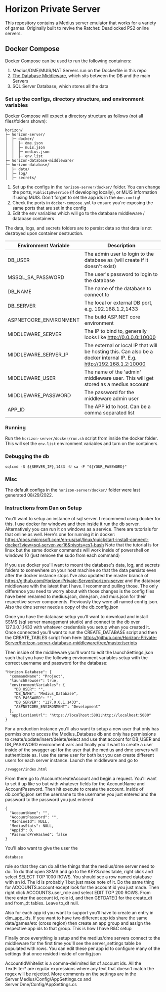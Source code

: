 # Horizon Private Server
This repository contains a Medius server emulator that works for a variety of games. Originally built to revive the Ratchet: Deadlocked PS2 online servers.

## Docker Compose
Docker Compose can be used to run the following containers:
1. Medius/DME/MUIS/NAT Servers run on the Dockerfile in this repo
2. [The Database Middleware](https://github.com/Horizon-Private-Server/horizon-server-database-middleware), which sits between the DB and the main Servers
3. SQL Server Database, which stores all the data

### Set up the configs, directory structure, and environment variables
Docker Compose will expect a directory structure as follows (not all files/folders shown):
```
horizon/
├─ horizon-server/
│  ├─ docker/
│  │  ├─ dme.json
│  │  ├─ muis.json
│  │  ├─ medius.json
│  │  ├─ env.list
├─ horizon-database-middleware/
├─ horizon-database/
│  ├─ data/
│  ├─ log/
│  ├─ secrets/
```

1. Set up the configs in the `horizon-server/docker/` folder. You can change the ports, `PublicIpOverride` (if developing locally), or MUIS information if using MUIS. Don't forget to set the app ids in the `dme.config`!
2. Check the ports in `docker-compose.yml` to ensure you're exposing the same ports that are set in the config
3. Edit the env variables which will go to the database middleware / database containers

The data, logs, and secrets folders are to persist data so that data is not destroyed upon container destruction.

| Environment Variable   | Description                                                                                                         |
|------------------------|---------------------------------------------------------------------------------------------------------------------|
| DB_USER                | The admin user to login to the database as (will create if it doesn't exist)                                        |
| MSSQL_SA_PASSWORD      | The user's password to login to the database                                                                        |
| DB_NAME                | The name of the database to connect to                                                                              |
| DB_SERVER              | The local or external DB port, e.g. 192.168.1.2,1433                                                                |
| ASPNETCORE_ENVIRONMENT | The build ASP.NET core environment                                                                                  |
| MIDDLEWARE_SERVER      | The IP to bind to, generally looks like http://0.0.0.0:10000                                                        |
| MIDDLEWARE_SERVER_IP   | The external or local IP that will be hosting this. Can also be a docker internal IP. E.g. http://192.168.1.2:10000 |
| MIDDLEWARE_USER        | The name of the 'admin' middleware user. This will get stored as a medius account                                   |
| MIDDLEWARE_PASSWORD    | The password for the middleware admin user                                                                          |
| APP_ID                 | The APP id to host. Can be a comma separated list                                                                   |

### Running
Run the `horizon-server/docker/run.sh` script from inside the docker folder. This will set the `env.list` environment variables and turn on the containers.

### Debugging the db
```
sqlcmd -S ${SERVER_IP},1433 -U sa -P "${YOUR_PASSWORD}"
```

### Misc
The default configs in the `horizon-server/docker/` folder were last generated 08/29/2022.


### Instructions from Dan on Setup
You'll want to setup an instance of sql server. I recommend using docker for this. I use docker for windows and then inside it run the db server. Alternatively you can run it on windows as a service. There are tutorials for that online as well. Here's one for running it in docker:
https://docs.microsoft.com/en-us/sql/linux/quickstart-install-connect-docker?view=sql-server-ver16&pivots=cs1-bash
Note that the tutorial is for linux but the same docker commands will work inside of powershell on windows 10 (just remove the sudo from each command)

If you use docker you'll want to mount the database's data, log, and secrets folders to somewhere on your host machine so that the data persists even after the docker instance stops
I've also updated the master branch of https://github.com/Horizon-Private-Server/horizon-server and the database middleware with the latest that I have. I recommend pulling those. The only difference you need to worry about with those changes is the config files have been renamed to medius.json, dme.json, and muis.json for their respective server components. Previously they were all named config.json. Also the dme server needs a copy of the db.config.json 

Once you have the database setup you'll want to download and install SSMS (sql server management studio) and connect to the db over 127.0.0.1,1433 with whatever credentials you setup when you created it. Once connected you'll want to run the CREATE_DATABASE script and then the CREATE_TABLES script from here: https://github.com/Horizon-Private-Server/horizon-server-database-middleware/tree/master/scripts

Then inside of the middleware you'll want to edit the launchSettings.json such that you have the following environment variables setup with the correct username and password for the database:

```
"Horizon.Database": {
  "commandName": "Project",
  "launchBrowser": true,
  "environmentVariables": {
    "DB_USER": "",
    "DB_NAME": "Medius_Database",
    "DB_PASSWORD": "",
    "DB_SERVER": "127.0.0.1,1433",
    "ASPNETCORE_ENVIRONMENT": "Development"
  },
  "applicationUrl": "https://localhost:5001;http://localhost:5000"
}
```

For a production instance you'll also want to setup a new user that only has permissions to access the Medius_Database db and only has permissions to create/update/insert/delete/select
and use that account for DB_USER and DB_PASSWORD environment vars
and finally you'll want to create a user inside of the swagger api for the user that the medius and dme servers will authenticate as. I use the same user for both but you can create different users for each server instance. Launch the middleware and go to 
```
/swagger/index.html
```

From there go to /Account/createAccount and begin a request. You'll want to set it up like so but with whatever fields for the AccountName and AccountPassword. Then hit execute to create the account. Inside of db.config.json set the username to the username you just entered and the password to the password you just entered

```
{
  "AccountName": "",
  "AccountPassword": "",
  "MachineId": NULL,
  "MediusStats": NULL,
  "AppId": 0,
  "PasswordPreHashed": false
}
```
You'll also want to give the user the 
```
database
```
role so that they can do all the things that the medius/dme server need to do. To do that open SSMS and go to the KEYS.roles table, right click and select SELECT TOP 1000 ROWS. You should see a row named database with an id. The id is probably 1 but just make note of it. Do the same thing for ACCOUNTS.account except look for the account id you just made. Then right click ACCOUNTS.user_role and select EDIT TOP 200 ROWS. From there enter the account id, role id, and then GETDATE() for the create_dt and from_dt tables. Leave to_dt null. 


Also for each app id you want to support you'll have to create an entry in dim_app_ids. If you want to have two different app ids share the same data/games/etc (cross region) then create an app group and assign the respective app ids to that group. This is how I have R&C setup

Finally once everything is setup and the medius/dme servers connect to the middleware for the first time you'll see the server_settings table be populated with rows. You can edit these per app id to configure many of the settings that once resided inside of config.json

AccountIdWhitelist is a comma-delimited list of account ids. All the TextFilter* are regular expressions where any text that doesn't match the regex will be rejected. More comments on the settings are in the Server.Medius/Config/AppSettings.cs and Server.Dme/Config/AppSettings.cs 


